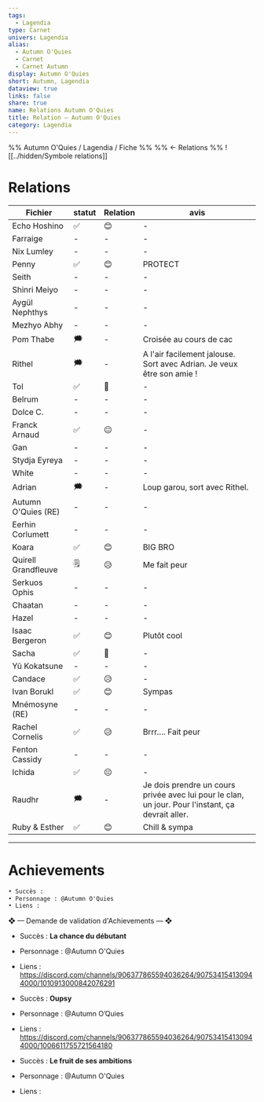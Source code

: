 ```yaml
---
tags:
  - Lagendia
type: Carnet
univers: Lagendia
alias:
  - Autumn O'Quies
  - Carnet
  - Carnet Autumn
display: Autumn O'Quies
short: Autumn, Lagendia
dataview: true
links: false
share: true
name: Relations Autumn O'Quies
title: Relation — Autumn O'Quies
category: Lagendia
---
```



%% Autumn O'Quies / Lagendia / Fiche  %%
%% ← Relations %%
![[../hidden/Symbole relations]]
# Relations
| Fichier                                                                                 | statut | Relation | avis                                                                                              |
| --------------------------------------------------------------------------------------- | ------ | -------- | ------------------------------------------------------------------------------------------------- |
| Echo Hoshino             | ✅      | 😊       | \-                                                                                                |
| Farraige                     | \-     | \-       | \-                                                                                                |
| Nix Lumley                 | \-     | \-       | \-                                                                                                |
| Penny                           | ✅      | 😊       | PROTECT                                                                                           |
| Seith                           | \-     | \-       | \-                                                                                                |
| Shinri Meiyo             | \-     | \-       | \-                                                                                                |
| Aygül Nephthys         | \-     | \-       | \-                                                                                                |
| Mezhyo Abhy               | \-     | \-       | \-                                                                                                |
| Pom Thabe                   | 🗯️    | \-       | Croisée au cours de cac                                                                           |
| Rithel                         | 🗯️    | \-       | A l'air facilement jalouse. Sort avec Adrian. Je veux être son amie !                             |
| Tol                               | ✅      | 🙂       | \-                                                                                                |
| Belrum                          | \-     | \-       | \-                                                                                                |
| Dolce C.                      | \-     | \-       | \-                                                                                                |
| Franck Arnaud            | ✅      | 😐       | \-                                                                                                |
| Gan                                | \-     | \-       | \-                                                                                                |
| Stydja Eyreya            | \-     | \-       | \-                                                                                                |
| White                            | \-     | \-       | \-                                                                                                |
| Adrian                           | 🗯️    | \-       | Loup garou, sort avec Rithel.                                                                     |
| Autumn O'Quies (RE) | \-     | \-       | \-                                                                                                |
| Eerhin Corlumett       | \-     | \-       | \-                                                                                                |
| Koara                             | ✅      | 😊       | BIG BRO                                                                                           |
| Quirell Grandfleuve | 🗒️    | 😥       | Me fait peur                                                                                      |
| Serkuos Ophis             | \-     | \-       | \-                                                                                                |
| Chaatan                        | \-     | \-       | \-                                                                                                |
| Hazel                            | \-     | \-       | \-                                                                                                |
| Isaac Bergeron          | ✅      | 😊       | Plutôt cool                                                                                       |
| Sacha                            | ✅      | 🙂       | \-                                                                                                |
| Yû Kokatsune              | \-     | \-       | \-                                                                                                |
| Candace                             | ✅      | 😥       | \-                                                                                                |
| Ivan Borukl                     | ✅      | 😊       | Sympas                                                                                            |
| Mnémosyne (RE)               | \-     | \-       | \-                                                                                                |
| Rachel Cornelis             | ✅      | 😥       | Brrr…. Fait peur                                                                                  |
| Fenton Cassidy              | \-     | \-       | \-                                                                                                |
| Ichida                              | ✅      | 😐       | \-                                                                                                |
| Raudhr                              | 🗯️    | \-       | Je dois prendre un cours privée avec lui pour le clan, un jour. Pour l'instant, ça devrait aller. |
| Ruby & Esther                | ✅      | 😊       | Chill & sympa                                                                                     |




---
# Achievements
```md
• Succès :
• Personnage : @Autumn O'Quies
• Liens : 
```

❖ — Demande de validation d'Achievements — ❖
- Succès : **La chance du débutant**
- Personnage : @Autumn O'Quies
- Liens : https://discord.com/channels/906377865594036264/907534154130944000/1010913000842076291

- Succès : **Oupsy**
- Personnage : @Autumn O’Quies
- Liens : https://discord.com/channels/906377865594036264/907534154130944000/1006611755721564180

- Succès : **Le fruit de ses ambitions**
- Personnage : @Autumn O'Quies
- Liens :